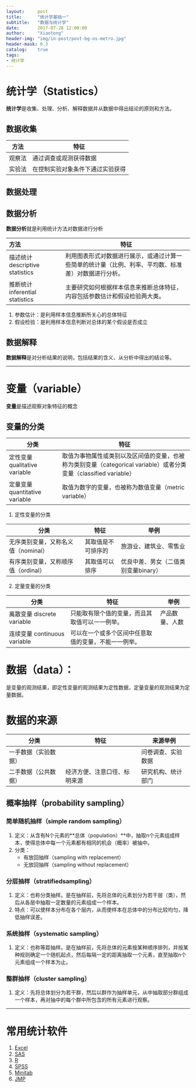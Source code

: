 ```yaml
---
layout:     post
title:      "统计学基础一"
subtitle:   "数据与统计学"
date:       2017-07-28 12:00:00
author:     "Xiaotong"
header-img: "img/in-post/post-bg-os-metro.jpg"
header-mask: 0.3
catalog:    true
tags:
- 统计学
---
```


# 统计学（Statistics）

**统计学**是收集、处理、分析、解释数据并从数据中得出结论的原则和方法。

## 数据收集

| 方法   | 特征               |
| ---- | ---------------- |
| 观察法  | 通过调查或观测获得数据      |
| 实验法  | 在控制实验对象条件下通过实验获得 |

## 数据处理

## 数据分析

**数据分析**就是利用统计方法对数据进行分析

| 方法                          | 特征                                       |
| :-------------------------- | ---------------------------------------- |
| 描述统计 descriptive statistics | 利用图表形式对数据进行展示，或通过计算一些简单的统计量（比例、利率、平均数、标准差）对数据进行分析。 |
| 推断统计 inferential statistics | 主要研究如何根据样本信息来推断总体特征，内容包括参数估计和假设检验两大类。    |

1. 参数估计：是利用样本信息推断所关心的总体特征
2. 假设检验：是利用样本信息判断对总体的某个假设是否成立

## 数据解释

**数据解释**是对分析结果的说明，包括结果的含义、从分析中得出的结论等。

------

# 变量（variable）

**变量**是描述观察对象特征的概念

## 变量的分类

| 分类                         | 特征                                       |
| -------------------------- | ---------------------------------------- |
| 定性变量 qualitative variable  | 取值为事物属性或类别以及区间值的变量，也被称为类别变量（categorical variable）或者分类变量（classified variable） |
| 定量变量 quantitative variable | 取值为数字的变量，也被称为数值变量（metric variable）       |

1. 定性变量的分类

| 分类                    | 特征        | 举例                    |
| --------------------- | --------- | --------------------- |
| 无序类别变量，又称名义值（nominal） | 其取值是不可排序的 | 旅游业、建筑业、零售业           |
| 有序类别变量，又称顺序值（ordinal） | 其取值可以排序   | 优良中差、男女（二值类别变量binary） |

2. 定量变量的分类


| 分类                       | 特征                         | 举例      |
| ------------------------ | -------------------------- | ------- |
| 离散变量 discrete variable   | 只能取有限个值的变量，而且其取值可以一一例举。    | 产品数量、人数 |
| 连续变量 continuous variable | 可以在一个或多个区间中任意取值的变量，不能一一例举。 |         |


# 数据（data）：

是变量的观测结果，即定性变量的观测结果为定性数据，定量变量的观测结果为定量数据。

# 数据的来源

| 分类         | 特征             | 来源举例      |
| ---------- | -------------- | --------- |
| 一手数据（实验数据） |                | 问卷调查、实验数据 |
| 二手数据（公共数据） | 经济方便、注意口径、标明来源 | 研究机构、统计部门 |

## 概率抽样（probability sampling）

### 简单随机抽样（simple random sampling）

1. 定义：从含有N个元素的**总体（population）**中，抽取n个元素组成样本，使得总体中每一个元素都有相同的机会（概率）被抽中。
2. 分类：
   * 有放回抽样（sampling with replacement）
   * 无放回抽样（sampling without replacement）

### 分层抽样（stratifiedsampling）

1. 定义：也称分类抽样。是在抽样前，先将总体的元素划分为若干层（类），然后从各层中抽取一定数量的元素组成一个样本。
2. 特点：可以使样本分布在各个层内，从而使样本在总体中的分布比较均匀，降低抽样误差。

### 系统抽样（systematic sampling）

1. 定义：也称等距抽样。是在抽样前，先将总体的元素按某种顺序排列，并按某种规则确定一个随机起点，然后每隔一定的距离抽取一个元素，直至抽取n个元素组成一个样本为止。

### 整群抽样（cluster sampling）

1. 定义：先将总体划分为若干群，然后以群作为抽样单元，从中抽取部分群组成一个样本，再对抽中的每个群中所包含的所有元素进行观察。

------

# 常用统计软件

1. [Excel](https://baike.baidu.com/item/Microsoft%20Office%20Excel/1448703?fr=aladdin&fromid=9564&fromtitle=Excel)
2. [SAS](https://baike.baidu.com/item/SAS/891078)
3. [R](https://baike.baidu.com/item/R%E8%AF%AD%E8%A8%80)
4. [SPSS](https://baike.baidu.com/item/spss)
5. [Minitab](https://baike.baidu.com/item/minitab)
6. [JMP](https://baike.baidu.com/item/jmp/2149772)
